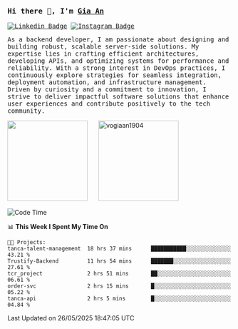 ### <samp>Hi there 👋, I'm <a href="https://www.linkedin.com/in/vogiaan1904/" target="_blank">Gia An</a></samp>

<samp> [![Linkedin Badge](https://img.shields.io/badge/-LinkedIn-0e76a8?style=flat-square&logo=Linkedin&logoColor=white)](https://linkedin.com/in/vogiaan1904)
[![Instagram Badge](https://img.shields.io/badge/-Instagram-e4405f?style=flat-square&logo=Instagram&logoColor=white)](https://instagram.com/_.ja.ann_/) </samp> 

<samp>As a backend developer, I am passionate about designing and building robust, scalable server-side solutions. My expertise lies in crafting efficient architectures, developing APIs, and optimizing systems for performance and reliability. With a strong interest in DevOps practices, I continuously explore strategies for seamless integration, deployment automation, and infrastructure management. Driven by curiosity and a commitment to innovation, I strive to deliver impactful software solutions that enhance user experiences and contribute positively to the tech community.</samp>



<div>
  <img height="180em" src="https://github-readme-stats.vercel.app/api/top-langs/?username=vogiaan1904&show_icons=true&hide_border=true&layout=compact&langs_count=10&theme=transparent&include_orgs=true"/>
  &nbsp;&nbsp;&nbsp;&nbsp;
  <img height="180em" src="https://github-readme-stats.vercel.app/api?username=vogiaan1904&show_icons=true&hide_border=true&&count_private=true&include_all_commits=true&theme=transparent&locale=en" alt="vogiaan1904" />
</div>






<!--START_SECTION:waka-->
![Code Time](http://img.shields.io/badge/Code%20Time-925%20hrs%2050%20mins-blue)

📊 **This Week I Spent My Time On** 

```text
🐱‍💻 Projects: 
tanca-talent-management  18 hrs 37 mins      ███████████░░░░░░░░░░░░░░   43.21 % 
Trustify-Backend         11 hrs 54 mins      ███████░░░░░░░░░░░░░░░░░░   27.61 % 
tcr_project              2 hrs 51 mins       ██░░░░░░░░░░░░░░░░░░░░░░░   06.61 % 
order-svc                2 hrs 15 mins       █░░░░░░░░░░░░░░░░░░░░░░░░   05.22 % 
tanca-api                2 hrs 5 mins        █░░░░░░░░░░░░░░░░░░░░░░░░   04.84 % 
```


 Last Updated on 26/05/2025 18:47:05 UTC
<!--END_SECTION:waka-->

